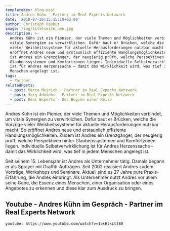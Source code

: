```yaml
---
templateKey: blog-post
title: Andres Kühn - Partner im Real Experts Netzwerk
date: '2018-07-26T15:15:10+02:00'
author: Christoph Rauhut
image: /img/titelseite_neu.jpg
description: >-
  Andres Kühn ist ein Pionier, der viele Themen und Möglichkeiten verbindet, um
  vitale Synergien zu verwirklichen. Dafür baut er Brücken, welche die Vorzüge
  vieler Weisheitssysteme für aktuelle Herausforderungen nutzbar macht. So
  eröffnet Andres neue und erstaunlich effiziente Handlungsmöglichkeiten. Zudem
  ist Andres ein Grenzgänger, der neugierig prüft, welche Perspektiven hinter
  Glaubenssystemen und Komfortzonen liegen. Individuelle Selbstverwirklichung
  ist für Andres Herzenssache – damit das Wirklichkeit wird, was tief in jedem
  Menschen angelegt ist. 
tags:
  - Partner
relatedPosts:
  - post: Marco Meirich - Partner im Real Experts Netzwerk
  - post: Jörg Adolphs - Partner im Real Experts Netzwerk
  - post: Real Experts - Der Beginn einer Reise
---
```

Andres Kühn ist ein Pionier, der viele Themen und Möglichkeiten verbindet, um vitale Synergien zu verwirklichen. Dafür baut er Brücken, welche die Vorzüge vieler Weisheitssysteme für aktuelle Herausforderungen nutzbar macht. So eröffnet Andres neue und erstaunlich effiziente Handlungsmöglichkeiten. Zudem ist Andres ein Grenzgänger, der neugierig prüft, welche Perspektiven hinter Glaubenssystemen und Komfortzonen liegen. Individuelle Selbstverwirklichung ist für Andres Herzenssache – damit das Wirklichkeit wird, was tief in jedem Menschen angelegt ist. 

Seit seinem 15. Lebensjahr ist Andres als Unternehmer tätig. Damals begann er als Sprayer mit Graffiti-Aufträgen. Seit 2002 realisiert Andres zudem Vorträge, Workshops und Seminare. Aktuell sind es 27 Jahre pure Praxis-Erfahrung, die Andres einbringt. Als Unternehmer nutzt Andres vor allem seine Gabe, die Essenz eines Menschen, einer Organisation oder eines Angebotes zu erkennen und diese klar zum Ausdruck zu bringen. 

## Youtube - Andres Kühn im Gespräch - Partner im Real Experts Network

`youtube: https://www.youtube.com/watch?v=1bsHlkLt3B0` 
